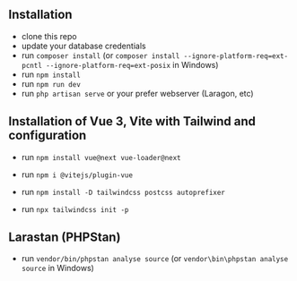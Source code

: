 ## Installation

- clone this repo
- update your database credentials
- run `composer install` (or `composer install --ignore-platform-req=ext-pcntl --ignore-platform-req=ext-posix` in Windows)
- run `npm install`
- run `npm run dev`
- run `php artisan serve` or your prefer webserver (Laragon, etc)

## Installation of Vue 3, Vite with Tailwind and configuration

 - run `npm install vue@next vue-loader@next`
 - run `npm i @vitejs/plugin-vue`

 - run `npm install -D tailwindcss postcss autoprefixer`
 - run `npx tailwindcss init -p`
 
## Larastan (PHPStan)

- run `vendor/bin/phpstan analyse source` (or `vendor\bin\phpstan analyse source` in Windows)